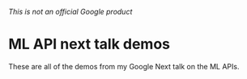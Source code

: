 *This is not an official Google product*

# ML API next talk demos

These are all of the demos from my Google Next talk on the ML APIs.